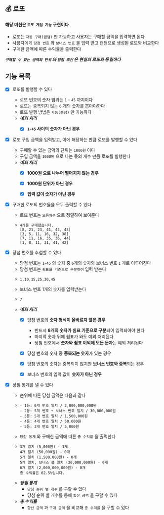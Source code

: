 ## 💰 로또 

#### 해당 미션은 `로또 게임 기능` 구현이다
- 로또는 `자동 구매(랜덤)` 만 가능하고 사용자는 구매할 금액을 입력하면 된다
- 사용자에게 `당첨 번호` 와 `보너스 번호` 을 입력 받고 랜덤으로 생성된 로또와 비교한다
- 구매한 금액에 따른 수익률을 출력한다

**_`구매할 수 있는 금액의 단위` 와 `당첨 조건` 은 현실의 로또와 동일하다_**


## 기능 목록
- [x] 로또를 발행할 수 있다
  - 로또 번호의 숫자 범위는 `1` - `45` 까지이다
  - 로또는 중복되지 않는 `6` 개의 숫자를 뽑아야한다
  - 로또 발행 방법은 `자동(랜덤)` 만 가능하다
  - **_예외 처리_**
    - [x] **`1`-`45` 사이의 숫자가 아닌 경우**
  

- [x] 로또 구입 금액을 입력받고, 이에 해당하는 만큼 로또를 발행할 수 있다
  - 구매할 수 있는 금액의 단위는 `1000원` 이다
  - 구입 금액을 `1000원` 으로 나눈 몫의 개수 만큼 로또를 발행한다
  - **_예외 처리_**
    - [x] **1000원 으로 나누어 떨어지지 않는 경우**
    - [x] **1000원 단위가 아닌 경우**
    - [x] **입력 값이 숫자가 아닌 경우**


- [x] 구매한 로또의 번호들을 모두 출력할 수 있다
  - 로또 번호는 `오름차순` 으로 정렬하여 보여준다
  - ```
    4개를 구매했습니다.
    [8, 21, 23, 41, 42, 43]
    [3, 5, 11, 16, 32, 38]
    [7, 11, 16, 35, 36, 44]
    [1, 8, 11, 31, 41, 42]
    ``` 

- [x] 당첨 번호를 추첨할 수 있다
  - 당첨 번호는 `1`-`45` 의 숫자 중 `6`개의 숫자와 보너스 번호 `1` 개로 이루어진다
  - 당첨 번호는 `쉼표를 기준으로 구분하여` 입력 받는다
  - ```
    1,10,15,25,30,45
    ```
  - 보너스 번호 1개의 숫자를 입력받는다
  - ```
    7
    ```
  - **_예외 처리_**
    - [x] 당첨 번호의 **숫자 형식이 올바르지 않은 경우**
      - 반드시 **6개의 숫자가 쉼표 기준으로 구분**되어 입력되어야 한다
      - 마지막 숫자 뒤에 쉼표가 와도 예외 처리된다
      - 당첨 번호에서 **숫자와 쉼표 이외에 모든 문자**는 예외 처리된다
    - [x] 당첨 번호의 숫자 중 **중복되는 숫자**가 있는 경우
    - [x] 당첨 번호의 숫자는 중복되지 않지만 **보너스 번호와 중복**되는 경우
    - [x] 보너스 번호의 입력 값이 **숫자가 아닌 경우**
    

- [x] 당첨 통계를 낼 수 있다
  - 순위에 따른 당첨 금액은 다음과 같다
  - ```
    - 1등: 6개 번호 일치 / 2,000,000,000원
    - 2등: 5개 번호 + 보너스 번호 일치 / 30,000,000원
    - 3등: 5개 번호 일치 / 1,500,000원
    - 4등: 4개 번호 일치 / 50,000원
    - 5등: 3개 번호 일치 / 5,000원
    ```
  - `당첨 통계` 와 구매한 금액에 따른 `총 수익률` 을 출력한다
  - ```
    3개 일치 (5,000원) - 1개
    4개 일치 (50,000원) - 0개
    5개 일치 (1,500,000원) - 0개
    5개 일치, 보너스 볼 일치 (30,000,000원) - 0개
    6개 일치 (2,000,000,000원) - 0개
    총 수익률은 62.5%입니다.
    ```
  - **_당첨 통계_** 
    - `당첨 순위 별 개수` 를 구할 수 있다
    - 당첨 순위 별 개수를 통해 `합산 금액` 을 구할 수 있다
  - **_총 수익률_**
    - `합산 금액` 과 `구매 금액` 을 비교해 `총 수익률` 을 구할 수 있다